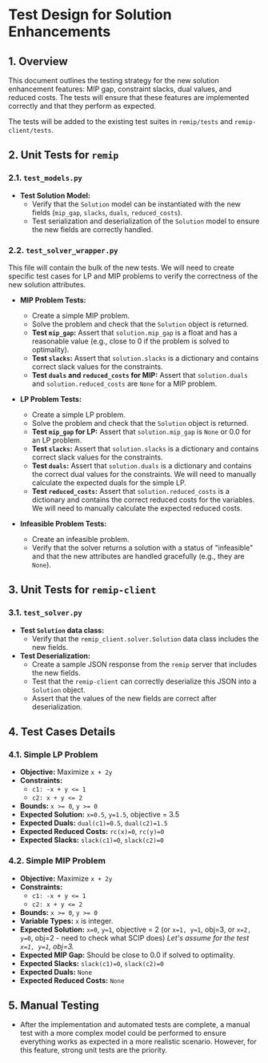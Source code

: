 # Test Design for Solution Enhancements

## 1. Overview

This document outlines the testing strategy for the new solution enhancement features: MIP gap, constraint slacks, dual values, and reduced costs. The tests will ensure that these features are implemented correctly and that they perform as expected.

The tests will be added to the existing test suites in `remip/tests` and `remip-client/tests`.

## 2. Unit Tests for `remip`

### 2.1. `test_models.py`

-   **Test Solution Model:**
    -   Verify that the `Solution` model can be instantiated with the new fields (`mip_gap`, `slacks`, `duals`, `reduced_costs`).
    -   Test serialization and deserialization of the `Solution` model to ensure the new fields are correctly handled.

### 2.2. `test_solver_wrapper.py`

This file will contain the bulk of the new tests. We will need to create specific test cases for LP and MIP problems to verify the correctness of the new solution attributes.

-   **MIP Problem Tests:**
    -   Create a simple MIP problem.
    -   Solve the problem and check that the `Solution` object is returned.
    -   **Test `mip_gap`:** Assert that `solution.mip_gap` is a float and has a reasonable value (e.g., close to 0 if the problem is solved to optimality).
    -   **Test `slacks`:** Assert that `solution.slacks` is a dictionary and contains correct slack values for the constraints.
    -   **Test `duals` and `reduced_costs` for MIP:** Assert that `solution.duals` and `solution.reduced_costs` are `None` for a MIP problem.

-   **LP Problem Tests:**
    -   Create a simple LP problem.
    -   Solve the problem and check that the `Solution` object is returned.
    -   **Test `mip_gap` for LP:** Assert that `solution.mip_gap` is `None` or 0.0 for an LP problem.
    -   **Test `slacks`:** Assert that `solution.slacks` is a dictionary and contains correct slack values for the constraints.
    -   **Test `duals`:** Assert that `solution.duals` is a dictionary and contains the correct dual values for the constraints. We will need to manually calculate the expected duals for the simple LP.
    -   **Test `reduced_costs`:** Assert that `solution.reduced_costs` is a dictionary and contains the correct reduced costs for the variables. We will need to manually calculate the expected reduced costs.

-   **Infeasible Problem Tests:**
    -   Create an infeasible problem.
    -   Verify that the solver returns a solution with a status of "infeasible" and that the new attributes are handled gracefully (e.g., they are `None`).

## 3. Unit Tests for `remip-client`

### 3.1. `test_solver.py`

-   **Test `Solution` data class:**
    -   Verify that the `remip_client.solver.Solution` data class includes the new fields.
-   **Test Deserialization:**
    -   Create a sample JSON response from the `remip` server that includes the new fields.
    -   Test that the `remip-client` can correctly deserialize this JSON into a `Solution` object.
    -   Assert that the values of the new fields are correct after deserialization.

## 4. Test Cases Details

### 4.1. Simple LP Problem

-   **Objective:** Maximize `x + 2y`
-   **Constraints:**
    -   `c1: -x + y <= 1`
    -   `c2: x + y <= 2`
-   **Bounds:** `x >= 0`, `y >= 0`
-   **Expected Solution:** `x=0.5`, `y=1.5`, objective = 3.5
-   **Expected Duals:** `dual(c1)=0.5`, `dual(c2)=1.5`
-   **Expected Reduced Costs:** `rc(x)=0`, `rc(y)=0`
-   **Expected Slacks:** `slack(c1)=0`, `slack(c2)=0`

### 4.2. Simple MIP Problem

-   **Objective:** Maximize `x + 2y`
-   **Constraints:**
    -   `c1: -x + y <= 1`
    -   `c2: x + y <= 2`
-   **Bounds:** `x >= 0`, `y >= 0`
-   **Variable Types:** `x` is integer.
-   **Expected Solution:** `x=0`, `y=1`, objective = 2 (or `x=1, y=1`, obj=3, or `x=2, y=0`, obj=2 - need to check what SCIP does)
    *Let's assume for the test `x=1, y=1`, obj=3.*
-   **Expected MIP Gap:** Should be close to 0.0 if solved to optimality.
-   **Expected Slacks:** `slack(c1)=0`, `slack(c2)=0`
-   **Expected Duals:** `None`
-   **Expected Reduced Costs:** `None`

## 5. Manual Testing

-   After the implementation and automated tests are complete, a manual test with a more complex model could be performed to ensure everything works as expected in a more realistic scenario. However, for this feature, strong unit tests are the priority.
